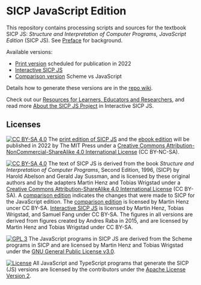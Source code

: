 # SICP JavaScript Edition

This repository contains processing scripts and sources for the textbook SICP JS: *Structure and Interpretation of Computer Programs, JavaScript Edition* (SICP JS). See [Preface](https://sourceacademy.org/sicpjs/prefaces03) for background.

Available versions: 
* [Print version](https://mitpress.mit.edu/books/structure-and-interpretation-computer-programs-1) scheduled for publication in 2022
* [Interactive SICP JS](https://sourceacademy.org/sicpjs)
* [Comparison version](http://sicp.sourceacademy.org) Scheme vs JavaScript

Details how to generate these versions are in the [repo wiki](https://github.com/source-academy/sicp/wiki).

Check out our [Resources for Learners, Educators and Researchers](https://about.sourceacademy.org/), and read more [About the SICP JS Project](https://sourceacademy.org/sicpjs/making-of) in Interactive SICP JS.

## Licenses

[![CC BY-SA 4.0][cc-by-nc-sa-image]][cc-by-nc-sa] 
The [print edition of SICP JS](https://mitpress.mit.edu/books/structure-and-interpretation-computer-programs-1) and the [ebook edition](https://www.amazon.com/Structure-Interpretation-Computer-Programs-Engineering-ebook-dp-B094X8316F/dp/B094X8316F/ref=mt_other?_encoding=UTF8&me=&qid=) will be published in 2022 by The MIT Press under a [Creative Commons Attribution-NonCommercial-ShareAlike 4.0 International License](cc-by-nc-sa) (CC BY-NC-SA). 

[![CC BY-SA 4.0][cc-by-sa-image]][cc-by-sa] 
The text of SICP JS is derived from the book *Structure and Interpretation of Computer Programs*, Second Edition, 1996, (SICP) by Harold Abelson and Gerald Jay Sussman, and is licensed by these original authors and by the adapters Martin Henz and Tobias Wrigstad under a [Creative Commons Attribution-ShareAlike 4.0 International License](cc-by-sa) (CC BY-SA). A [comparison edition](http://sicp.sourceacademy.org) indicates the changes that were made to SICP for the JavaScript edition. The [comparison edition](http://sicp.sourceacademy.org) is licensed by Martin Henz uncer CC BY-SA. [Interactive SICP JS](https://sourceacademy.org/sicpjs) is licensed by Martin Henz, Tobias Wrigstad, and Samuel Fang under CC BY-SA. The figures in all versions are derived from figures created by Andres Raba in 2015, and are licensed by Martin Henz and Tobias Wrigstad under CC BY-SA.

[![GPL 3][gpl3-image]][gpl3]
The JavaScript programs in SICP JS are derived from the Scheme programs in SICP and are licensed by Martin Henz and Tobias Wrigstad under the [GNU General Public License v3.0](gpl3). 

[![License](https://img.shields.io/badge/License-Apache%202.0-blue.svg)](https://opensource.org/licenses/Apache-2.0)
All JavaScript and TypeScript programs that generate the SICP (JS) versions are licensed by the contributors under the [Apache License Version 2][apache2].

[cc-by-sa]: http://creativecommons.org/licenses/by-sa/4.0/
[cc-by-sa-image]: https://licensebuttons.net/l/by-sa/4.0/88x31.png
[cc-by-nc-sa]: http://creativecommons.org/licenses/by-nc-sa/4.0/
[cc-by-nc-sa-image]: https://licensebuttons.net/l/by-nc-sa/4.0/88x31.png
[gpl3]: https://www.gnu.org/licenses/gpl-3.0.en.html
[gpl3-image]: https://upload.wikimedia.org/wikipedia/commons/thumb/7/79/License_icon-gpl.svg/50px-License_icon-gpl.svg.png
[apache2]: https://www.apache.org/licenses/LICENSE-2.0.txt


